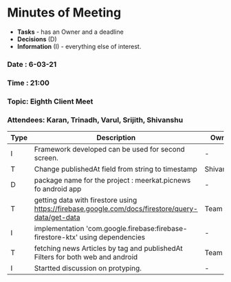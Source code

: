 # Minutes of Meeting

* **Tasks** - has an Owner and a deadline
* **Decisions** (D)
* **Information** (I) - everything else of interest.
 
### Date : 6-03-21
### Time : 21:00
### Topic: Eighth Client Meet
### Attendees: Karan, Trinadh, Varul, Srijith, Shivanshu

Type | Description | Owner | Deadline
---- | ---- | ---- | ----
I |Framework developed can be used for second screen.| - | -
T | Change publishedAt field from string to timestamp | Shivanshu | 12-03-21
D | package name for the project :  meerkat.picnews fo android app | - | -
T | getting data with firestore using https://firebase.google.com/docs/firestore/query-data/get-data | Team | 12/03/2021
I | implementation 'com.google.firebase:firebase-firestore-ktx' using dependencies | - | -
T | fetching news Articles by tag and publishedAt Filters for both web and android | Team | 12/03/2021
I | Startted discussion on protyping. | - | -
